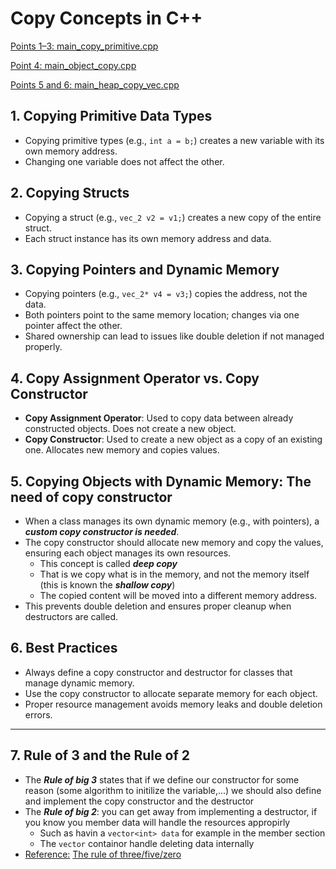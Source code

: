 # Copy Concepts in C++

[Points 1–3: main_copy_primitive.cpp](./main_copy_primitive.cpp)

[Point 4: main_object_copy.cpp](./main_object_copy.cpp)

[Points 5 and 6: main_heap_copy_vec.cpp](./main_heap_copy_vec.cpp)

## 1. Copying Primitive Data Types

- Copying primitive types (e.g., `int a = b;`) creates a new variable with its own memory address.
- Changing one variable does not affect the other.

## 2. Copying Structs

- Copying a struct (e.g., `vec_2 v2 = v1;`) creates a new copy of the entire struct.
- Each struct instance has its own memory address and data.

## 3. Copying Pointers and Dynamic Memory

- Copying pointers (e.g., `vec_2* v4 = v3;`) copies the address, not the data.
- Both pointers point to the same memory location; changes via one pointer affect the other.
- Shared ownership can lead to issues like double deletion if not managed properly.

## 4. Copy Assignment Operator vs. Copy Constructor

- **Copy Assignment Operator**: Used to copy data between already constructed objects. Does not create a new object.
- **Copy Constructor**: Used to create a new object as a copy of an existing one. Allocates new memory and copies values.

## 5. Copying Objects with Dynamic Memory: The need of copy constructor

- When a class manages its own dynamic memory (e.g., with pointers), a ***custom copy constructor is needed***.
- The copy constructor should allocate new memory and copy the values, ensuring each object manages its own resources.
  - This concept is called ***deep copy***
  - That is we copy what is in the memory, and not the memory itself (this is known the ***shallow copy***)
  - The copied content will be moved into a different memory address.
- This prevents double deletion and ensures proper cleanup when destructors are called.

## 6. Best Practices

- Always define a copy constructor and destructor for classes that manage dynamic memory.
- Use the copy constructor to allocate separate memory for each object.
- Proper resource management avoids memory leaks and double deletion errors.

---

## 7. Rule of 3 and the Rule of 2

- The ***Rule of big 3*** states that if we define our constructor for some reason (some algorithm to initilize the variable,...) we should also define and implement the copy constructor and the destructor
- The ***Rule of big 2***: you can get away from implementing a destructor, if you know you member data will handle the resources appropirly
  - Such as havin a `vector<int> data` for example in the member section
  - The `vector` containor handle deleting data internally
- <u>Reference:</u> [The rule of three/five/zero ](https://de.cppreference.com/w/cpp/language/rule_of_three.html)